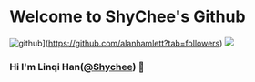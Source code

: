 # Welcome to ShyChee's Github
![github](https://img.shields.io/github/followers/shychee?logo=github&style=plastic)](https://github.com/alanhamlett?tab=followers)
![](https://komarev.com/ghpvc/?username=shychee)
### Hi I'm Linqi Han([@Shychee](https://github.com/shychee)) 👋

<!--
**shychee/shychee** is a ✨ _special_ ✨ repository because its `README.md` (this file) appears on your GitHub profile.

Here are some ideas to get you started:

- 🔭 I’m currently working on ...
- 🌱 I’m currently learning ...
- 👯 I’m looking to collaborate on ...
- 🤔 I’m looking for help with ...
- 💬 Ask me about ...
- 📫 How to reach me: ...
- 😄 Pronouns: ...
- ⚡ Fun fact: ...
-->
